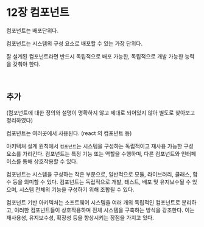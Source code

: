 # 12장 컴포넌트
컴포넌트는 배포단위다.

컴포넌트는 시스템의 구성 요소로 배포할 수 있는 가장 단위다.

잘 설계된 컴포넌트라면 반드시 독립적으로 배포 가능한, 독립적으로 개발 가능한 능력을 갖춰야 한다.

</br>

## 추가 
(컴포넌트에 대한 정의와 설명이 명확하지 않고 제대로 되어있지 않아 별도로 찾아보고 정리하였다)

컴포넌트는 여러곳에서 사용된다. (react 의 컴포넌트 등) 

아키텍처 설계 원칙에서 `컴포넌트`는 시스템을 구성하는 독립적이고 재사용 가능한 구성 요소를 가리킨다. 컴포넌트는 특정 기능 또는 역할을 수행하며, 다른 컴포넌트와 인터페이스를 통해 상호작용할 수 있다.

컴포넌트는 시스템을 구성하는 작은 부분으로, 일반적으로 모듈, 라이브러리, 클래스, 함수 등을 의미할 수 있다. 컴포넌트는 독립적으로 개발, 테스트, 배포 및 유지보수될 수 있으며, 시스템 전체의 기능을 구성하기 위해 조합될 수 있다.

컴포넌트 기반 아키텍처는 소프트웨어 시스템을 여러 개의 독립적인 컴포넌트로 분리하고, 이러한 컴포넌트들이 상호작용하며 전체 시스템을 구축하는 방식을 강조한다. 이는 재사용성, 유지보수성, 확장성 등을 향상시키는 장점을 가지고 있다.